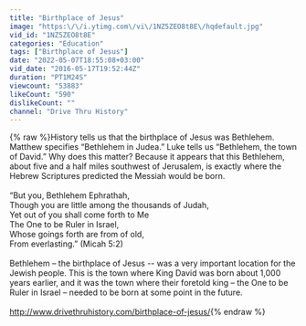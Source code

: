 ```yaml
---
title: "Birthplace of Jesus"
image: "https:\/\/i.ytimg.com\/vi\/1NZ5ZEO8t8E\/hqdefault.jpg"
vid_id: "1NZ5ZEO8t8E"
categories: "Education"
tags: ["Birthplace of Jesus"]
date: "2022-05-07T18:55:08+03:00"
vid_date: "2016-05-17T19:52:44Z"
duration: "PT1M24S"
viewcount: "53883"
likeCount: "590"
dislikeCount: ""
channel: "Drive Thru History"
---
```

{% raw %}History tells us that the birthplace of Jesus was Bethlehem. Matthew specifies “Bethlehem in Judea.” Luke tells us “Bethlehem, the town of David.” Why does this matter? Because it appears that this Bethlehem, about five and a half miles southwest of Jerusalem, is exactly where the Hebrew Scriptures predicted the Messiah would be born.<br /><br />“But you, Bethlehem Ephrathah,<br />Though you are little among the thousands of Judah,<br />Yet out of you shall come forth to Me<br />The One to be Ruler in Israel,<br />Whose goings forth are from of old,<br />From everlasting.” (Micah 5:2)<br /><br />Bethlehem – the birthplace of Jesus -- was a very important location for the Jewish people. This is the town where King David was born about 1,000 years earlier, and it was the town where their foretold king – the One to be Ruler in Israel – needed to be born at some point in the future.<br /><br /><a rel="nofollow" target="blank" href="http://www.drivethruhistory.com/birthplace-of-jesus/">http://www.drivethruhistory.com/birthplace-of-jesus/</a>{% endraw %}
